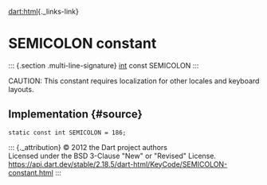 [dart:html](../../dart-html/dart-html-library){._links-link}

SEMICOLON constant
==================

::: {.section .multi-line-signature}
[int](../../dart-core/int-class) const SEMICOLON
:::

CAUTION: This constant requires localization for other locales and
keyboard layouts.

Implementation {#source}
--------------

``` {.language-dart data-language="dart"}
static const int SEMICOLON = 186;
```

::: {._attribution}
© 2012 the Dart project authors\
Licensed under the BSD 3-Clause \"New\" or \"Revised\" License.\
<https://api.dart.dev/stable/2.18.5/dart-html/KeyCode/SEMICOLON-constant.html>
:::
